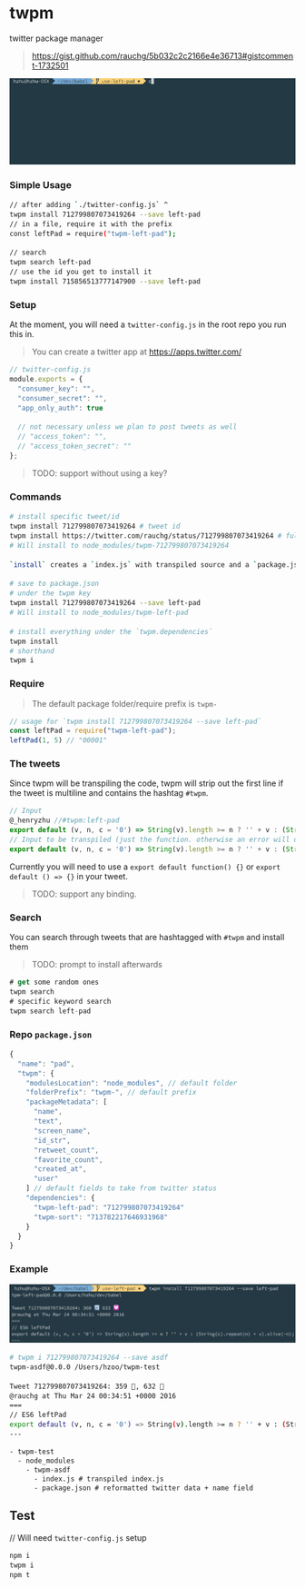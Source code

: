 twpm
====

twitter package manager

>https://gist.github.com/rauchg/5b032c2c2166e4e36713#gistcomment-1732501

[![](twpm.gif)](https://twitter.com/rauchg/status/712799807073419264)

### Simple Usage

```bash
// after adding `./twitter-config.js` ^
twpm install 712799807073419264 --save left-pad
// in a file, require it with the prefix
const leftPad = require("twpm-left-pad");

// search
twpm search left-pad
// use the id you get to install it
twpm install 715856513777147900 --save left-pad
```

### Setup

At the moment, you will need a `twitter-config.js` in the root repo you run this in.

> You can create a twitter app at https://apps.twitter.com/

```js
// twitter-config.js
module.exports = {
  "consumer_key": "",
  "consumer_secret": "",
  "app_only_auth": true

  // not necessary unless we plan to post tweets as well
  // "access_token": "",
  // "access_token_secret": ""
};
```

> TODO: support without using a key?

### Commands

```bash
# install specific tweet/id
twpm install 712799807073419264 # tweet id
twpm install https://twitter.com/rauchg/status/712799807073419264 # full url
# Will install to node_modules/twpm-712799807073419264

`install` creates a `index.js` with transpiled source and a `package.json` with metadata (including the original source).

# save to package.json
# under the twpm key
twpm install 712799807073419264 --save left-pad
# Will install to node_modules/twpm-left-pad

# install everything under the `twpm.dependencies`
twpm install
# shorthand
twpm i
```

### Require

> The default package folder/require prefix is `twpm-`

```js
// usage for `twpm install 712799807073419264 --save left-pad`
const leftPad = require("twpm-left-pad");
leftPad(1, 5) // "00001"
```

### The tweets

Since twpm will be transpiling the code, twpm will strip out the first line if the tweet is multiline and contains the hashtag `#twpm`.

```js
// Input
@_henryzhu //#twpm:left-pad
export default (v, n, c = '0') => String(v).length >= n ? '' + v : (String(c).repeat(n) + v).slice(-n);
// Input to be transpiled (just the function. otherwise an error will occur with decorators)
export default (v, n, c = '0') => String(v).length >= n ? '' + v : (String(c).repeat(n) + v).slice(-n);
```

Currently you will need to use a `export default function() {}` or `export default () => {}` in your tweet.

> TODO: support any binding.

### Search

You can search through tweets that are hashtagged with `#twpm` and install them

> TODO: prompt to install afterwards

```js
# get some random ones
twpm search
# specific keyword search
twpm search left-pad
```


### Repo `package.json`

```js
{
  "name": "pad",
  "twpm": {
    "modulesLocation": "node_modules", // default folder
    "folderPrefix": "twpm-", // default prefix
    "packageMetadata": [
      "name",
      "text",
      "screen_name",
      "id_str",
      "retweet_count",
      "favorite_count",
      "created_at",
      "user"
    ] // default fields to take from twitter status
    "dependencies": {
      "twpm-left-pad": "712799807073419264"
      "twpm-sort": "713782217646931968"
    }
  }
}
```

### Example

![left-pad](left-pad.png)

```bash
# twpm i 712799807073419264 --save asdf
twpm-asdf@0.0.0 /Users/hzoo/twpm-test

Tweet 712799807073419264: 359 🔄, 632 💟
@rauchg at Thu Mar 24 00:34:51 +0000 2016
===
// ES6 leftPad
export default (v, n, c = '0') => String(v).length >= n ? '' + v : (String(c).repeat(n) + v).slice(-n);
---
```

```
- twpm-test
  - node_modules
    - twpm-asdf
      - index.js # transpiled index.js
      - package.json # reformatted twitter data + name field
```

## Test
// Will need `twitter-config.js` setup
```bash
npm i
twpm i
npm t
```

